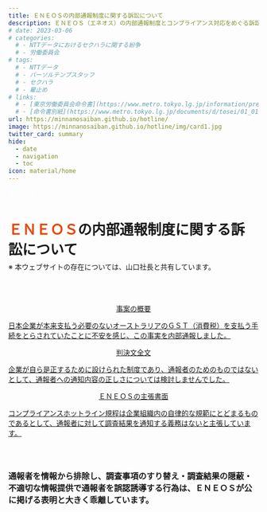 ```yaml
---
title: ＥＮＥＯＳの内部通報制度に関する訴訟について
description: ＥＮＥＯＳ（エネオス）の内部通報制度とコンプライアンス対応をめぐる訴訟について、山田悠一郎裁判官・坂巻陽士裁判官の判決文を通じて、日本の通報窓口における透明性や調査姿勢を検証しています。
# date: 2023-03-06
# categories:
  # - NTTデータにおけるセクハラに関する紛争
  # - 労働委員会
# tags:
  # - NTTデータ
  # - パーソルテンプスタッフ
  # - セクハラ
  # - 雇止め
# links:
  # - [東京労働委員会命令書](https://www.metro.tokyo.lg.jp/information/press/2024/03/2024030701)
  # - [命令書別紙](https://www.metro.tokyo.lg.jp/documents/d/tosei/01_01b_02)
url: https://minnanosaiban.github.io/hotline/
image: https://minnanosaiban.github.io/hotline/img/card1.jpg
twitter_card: summary
hide:
  - date
  - navigation
  - toc
icon: material/home
---
```


<p class="top-page" style="margin: 0;">
  <a href="https://twitter.com/share?url=https://minnanosaiban.github.io/hotline/ &text=ＥＮＥＯＳの内部通報制度に関する訴訟について"
     target="_blank" class="x-share" style="color: #FFFFFF;">
    <i class="fa-brands fa-x-twitter"></i> でシェア
  </a>
</p>

<h1 class="top-page top-title" style="margin-bottom: 0.4rem !important;">
  <span style="color: #e94709;">ＥＮＥＯＳ</span>の内部通報制度に関する訴訟について
</h1>
<p style="margin-bottom: 0.4rem !important; margin-top: 0rem !important; line-height: 1.4 !important;">
  ※ 本ウェブサイトの存在については、<span class="line">山口社長と共有</span>しています。
</p> 

<div class="top-page nt-cards nt-grid cols-3" style="margin-top: 4rem !important; margin-bottom: 4rem !important;">
    <a href="https://minnanosaiban.github.io/hotline/summary/" class="nt-card">
        <div class="nt-card-content">
            <p class="nt-card-title" style="text-align: center;">事案の概要</p>
            <p>日本企業が本来支払う必要のないオーストラリアのＧＳＴ（消費税）を支払う手続をとらされていたことに不安を感じ、この事実を内部通報しました。<i class="bi bi-arrow-right"></i></p>
        </div>
    </a>
        <a href="https://minnanosaiban.github.io/hotline/judgment/" class="nt-card">
        <div class="nt-card-content">
            <p class="nt-card-title" style="text-align: center;">判決文全文</p>
            <p>企業が自ら是正するために設けられた制度であり、通報者のためのものではないとして、通報者への通知内容の正しさについては検討しませんでした。<i class="bi bi-arrow-right"></i></p>
        </div>
    </a>
    <a href="https://minnanosaiban.github.io/hotline/argument/" class="nt-card">
        <div class="nt-card-content">
            <p class="nt-card-title" style="text-align: center;">ＥＮＥＯＳの主張書面</p>
            <p>コンプライアンスホットライン規程は企業組織内の自律的な規範にとどまるものであるとして、通報者に対して調査結果を通知する義務はないと主張しています。<i class="bi bi-arrow-right"></i></p>
        </div>
    </a>
</div>


### 通報者を情報から排除し、調査事項のすり替え・調査結果の隠蔽・不適切な情報提供で通報者を誤認誘導する行為は、ＥＮＥＯＳが公に掲げる表明と大きく乖離しています。
